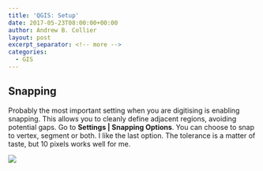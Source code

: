 ```yaml
---
title: 'QGIS: Setup'
date: 2017-05-23T08:00:00+00:00
author: Andrew B. Collier
layout: post
excerpt_separator: <!-- more -->
categories:
  - GIS
---
```


## Snapping

Probably the most important setting when you are digitising is enabling snapping. <!-- more --> This allows you to cleanly define adjacent regions, avoiding potential gaps. Go to **Settings | Snapping Options**. You can choose to snap to vertex, segment or both. I like the last option. The tolerance is a matter of taste, but 10 pixels works well for me.

<img src="{{ site.baseurl }}/static/img/2017/05/qgis-snapping-options.png">
